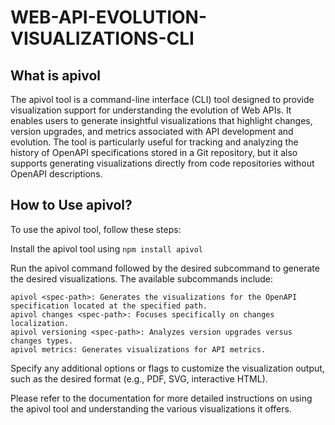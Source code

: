 # WEB-API-EVOLUTION-VISUALIZATIONS-CLI
## What is apivol
The apivol tool is a command-line interface (CLI) tool designed to provide visualization support for understanding the evolution of Web APIs. It enables users to generate insightful visualizations that highlight changes, version upgrades, and metrics associated with API development and evolution. The tool is particularly useful for tracking and analyzing the history of OpenAPI specifications stored in a Git repository, but it also supports generating visualizations directly from code repositories without OpenAPI descriptions.

## How to Use apivol?
To use the apivol tool, follow these steps:

Install the apivol tool using `npm install apivol`

Run the apivol command followed by the desired subcommand to generate the desired visualizations. The available subcommands include:

```
apivol <spec-path>: Generates the visualizations for the OpenAPI specification located at the specified path.
apivol changes <spec-path>: Focuses specifically on changes localization.
apivol versioning <spec-path>: Analyzes version upgrades versus changes types.
apivol metrics: Generates visualizations for API metrics.
```

Specify any additional options or flags to customize the visualization output, such as the desired format (e.g., PDF, SVG, interactive HTML).


Please refer to the documentation for more detailed instructions on using the apivol tool and understanding the various visualizations it offers.